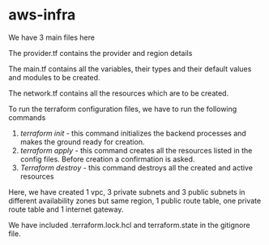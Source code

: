 # aws-infra

We have 3 main files here

The provider.tf contains the provider and region details

The main.tf contains all the variables, their types and their default values and modules to be created.

The network.tf contains all the resources which are to be created.


To run the terraform configuration files, we have to run the following commands
1. *terraform init*  -  this command initializes the backend processes and makes the ground ready for creation.
2. *terraform apply* - this command creates all the resources listed in the config files. Before creation a confirmation is asked.
3. *Terraform destroy* - this command destroys all the created and active resources

Here, we have created 1 vpc, 3 private subnets and 3 public subnets in different availability zones but same region, 1 public route table, one private route table and 1 internet gateway.

We have included  .terraform.lock.hcl and terraform.state in the gitignore file.